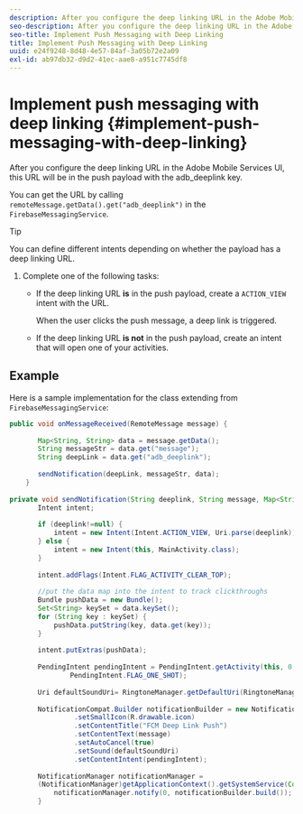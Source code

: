 ```yaml
---
description: After you configure the deep linking URL in the Adobe Mobile Services UI, this URL will be in the push payload with the adb_deeplink key.
seo-description: After you configure the deep linking URL in the Adobe Mobile Services UI, this URL will be in the push payload with the adb_deeplink key.
seo-title: Implement Push Messaging with Deep Linking
title: Implement Push Messaging with Deep Linking
uuid: e24f9248-8d48-4e57-84af-3a05b72e2a09
exl-id: ab97db32-d9d2-41ec-aae8-a951c7745df8
---
```

# Implement push messaging with deep linking {#implement-push-messaging-with-deep-linking}

After you configure the deep linking URL in the Adobe Mobile Services UI, this URL will be in the push payload with the adb_deeplink key.

You can get the URL by calling `remoteMessage.getData().get("adb_deeplink")` in the `FirebaseMessagingService`.

>[!TIP]
>
>You can define different intents depending on whether the payload has a deep linking URL.

1. Complete one of the following tasks:

    * If the deep linking URL **is** in the push payload, create a `ACTION_VIEW` intent with the URL.

      When the user clicks the push message, a deep link is triggered. 

    * If the deep linking URL **is not** in the push payload, create an intent that will open one of your activities.

## Example

Here is a sample implementation for the class extending from `FirebaseMessagingService`: 

```java
public void onMessageReceived(RemoteMessage message) { 
 
       Map<String, String> data = message.getData(); 
       String messageStr = data.get("message"); 
       String deepLink = data.get("adb_deeplink"); 
 
       sendNotification(deepLink, messageStr, data); 
    } 
 
private void sendNotification(String deeplink, String message, Map<String, String> data) { 
       Intent intent; 
 
       if (deeplink!=null) { 
           intent = new Intent(Intent.ACTION_VIEW, Uri.parse(deeplink)); 
       } else { 
           intent = new Intent(this, MainActivity.class); 
       } 
 
       intent.addFlags(Intent.FLAG_ACTIVITY_CLEAR_TOP); 
 
       //put the data map into the intent to track clickthroughs 
       Bundle pushData = new Bundle(); 
       Set<String> keySet = data.keySet(); 
       for (String key : keySet) { 
           pushData.putString(key, data.get(key)); 
       } 
 
       intent.putExtras(pushData); 
 
       PendingIntent pendingIntent = PendingIntent.getActivity(this, 0, intent, 
               PendingIntent.FLAG_ONE_SHOT); 
 
       Uri defaultSoundUri= RingtoneManager.getDefaultUri(RingtoneManager.TYPE_NOTIFICATION); 
 
       NotificationCompat.Builder notificationBuilder = new NotificationCompat.Builder(this) 
                .setSmallIcon(R.drawable.icon) 
                .setContentTitle("FCM Deep Link Push") 
                .setContentText(message) 
                .setAutoCancel(true) 
                .setSound(defaultSoundUri) 
                .setContentIntent(pendingIntent); 
 
       NotificationManager notificationManager =  
       (NotificationManager)getApplicationContext().getSystemService(Context.NOTIFICATION_SERVICE); 
           notificationManager.notify(0, notificationBuilder.build()); 
       } 

```
